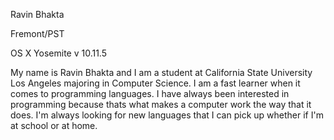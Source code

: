 Ravin Bhakta

Fremont/PST

OS X Yosemite v 10.11.5


My name is Ravin Bhakta and I am a student at California State University Los Angeles majoring in Computer Science. 
I am a fast learner when it comes to programming languages. I have always been interested in programming because thats what 
makes a computer work the way that it does. I'm always looking for new languages that I can pick up whether if I'm at school or 
at home.
